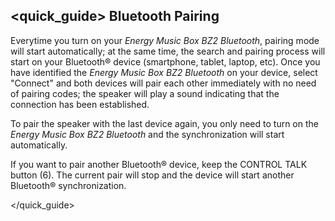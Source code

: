 ## <quick_guide> Bluetooth Pairing

Everytime you turn on your *Energy Music Box BZ2 Bluetooth*, pairing mode will start automatically; at the same time, the search and pairing process will start on your Bluetooth® device (smartphone, tablet, laptop, etc). Once you have identified the *Energy Music Box BZ2 Bluetooth* on your device, select "Connect" and both devices will pair each other immediately with no need of pairing codes; the speaker will play a sound indicating that the connection has been established.


To pair the speaker with the last device again, you only need to turn on the *Energy Music Box BZ2 Bluetooth* and the synchronization will start automatically.

If you want to pair another Bluetooth® device, keep the CONTROL TALK button (6). The current pair will stop and the device will start another Bluetooth® synchronization.

</quick_guide>
